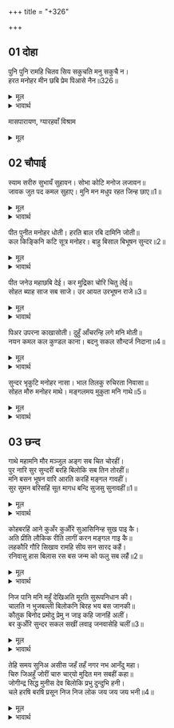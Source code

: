+++
title = "+326"

+++


## 01 दोहा
पुनि पुनि रामहि चितव सिय सकुचति मनु सकुचै न।  
हरत मनोहर मीन छबि प्रेम पिआसे नैन॥326॥  

<details><summary>मूल</summary>

पुनि पुनि रामहि चितव सिय सकुचति मनु सकुचै न।  
हरत मनोहर मीन छबि प्रेम पिआसे नैन॥326॥  
</details>

<details><summary>भावार्थ</summary>

सीताजी बार-बार रामजी को देखती हैं और सकुचा जाती हैं, पर उनका मन नहीं सकुचाता। प्रेम के प्यासे उनके नेत्र सुन्दर मछलियों की छबि को हर रहे हैं॥326॥  
</details>


मासपारायण, ग्यारहवाँ विश्राम  

<details><summary>मूल</summary>

मासपारायण, ग्यारहवाँ विश्राम  
</details>


<div class="audioEmbed"  caption="AIR-वाचनम्" src="https://archive
.org/download/rAmcharitmAnas-AIR/EPI-119.mp3"></div>


## 02 चौपाई
स्याम सरीरु सुभायँ सुहावन। सोभा कोटि मनोज लजावन॥  
जावक जुत पद कमल सुहाए। मुनि मन मधुप रहत जिन्ह छाए॥1॥  

<details><summary>मूल</summary>

स्याम सरीरु सुभायँ सुहावन। सोभा कोटि मनोज लजावन॥  
जावक जुत पद कमल सुहाए। मुनि मन मधुप रहत जिन्ह छाए॥1॥  
</details>

<details><summary>भावार्थ</summary>

श्री रामचन्द्रजी का साँवला शरीर स्वभाव से ही सुन्दर है। उसकी शोभा करोडों कामदेवों को लजाने वाली है। महावर से युक्त चरण कमल बडे सुहावने लगते हैं, जिन पर मुनियों के मन रूपी भौंरे सदा छाए रहते हैं॥1॥  
</details>

पीत पुनीत मनोहर धोती। हरति बाल रबि दामिनि जोती॥  
कल किङ्किनि कटि सूत्र मनोहर। बाहु बिसाल बिभूषन सुन्दर॥2॥  

<details><summary>मूल</summary>

पीत पुनीत मनोहर धोती। हरति बाल रबि दामिनि जोती॥  
कल किङ्किनि कटि सूत्र मनोहर। बाहु बिसाल बिभूषन सुन्दर॥2॥  
</details>

<details><summary>भावार्थ</summary>

पवित्र और मनोहर पीली धोती प्रातःकाल के सूर्य और बिजली की ज्योति को हरे लेती है। कमर में सुन्दर किङ्किणी और कटिसूत्र हैं। विशाल भुजाओं में सुन्दर आभूषण सुशोभित हैं॥2॥  
</details>

पीत जनेउ महाछबि देई। कर मुद्रिका चोरि चितु लेई॥  
सोहत ब्याह साज सब साजे। उर आयत उरभूषन राजे॥3॥  

<details><summary>मूल</summary>

पीत जनेउ महाछबि देई। कर मुद्रिका चोरि चितु लेई॥  
सोहत ब्याह साज सब साजे। उर आयत उरभूषन राजे॥3॥  
</details>

<details><summary>भावार्थ</summary>

पीला जनेऊ महान शोभा दे रहा है। हाथ की अँगूठी चित्त को चुरा लेती है। ब्याह के सब साज सजे हुए वे शोभा पा रहे हैं। चौडी छाती पर हृदय पर पहनने के सुन्दर आभूषण सुशोभित हैं॥3॥  
</details>

पिअर उपरना काखासोती। दुहुँ आँचरन्हि लगे मनि मोती॥  
नयन कमल कल कुण्डल काना। बदनु सकल सौन्दर्ज निदाना॥4॥  

<details><summary>मूल</summary>

पिअर उपरना काखासोती। दुहुँ आँचरन्हि लगे मनि मोती॥  
नयन कमल कल कुण्डल काना। बदनु सकल सौन्दर्ज निदाना॥4॥  
</details>

<details><summary>भावार्थ</summary>

पीला दुपट्टा काँखासोती (जनेऊ की तरह) शोभित है, जिसके दोनों छोरों पर मणि और मोती लगे हैं। कमल के समान सुन्दर नेत्र हैं, कानों में सुन्दर कुण्डल हैं और मुख तो सारी सुन्दरता का खजाना ही है॥4॥  
</details>

सुन्दर भृकुटि मनोहर नासा। भाल तिलकु रुचिरता निवासा॥  
सोहत मौरु मनोहर माथे। मङ्गलमय मुकुता मनि गाथे॥5॥  

<details><summary>मूल</summary>

सुन्दर भृकुटि मनोहर नासा। भाल तिलकु रुचिरता निवासा॥  
सोहत मौरु मनोहर माथे। मङ्गलमय मुकुता मनि गाथे॥5॥  
</details>

<details><summary>भावार्थ</summary>

सुन्दर भौंहें और मनोहर नासिका है। ललाट पर तिलक तो सुन्दरता का घर ही है, जिसमें मङ्गलमय मोती और मणि गुँथे हुए हैं, ऐसा मनोहर मौर माथे पर सोह रहा है॥5॥  
</details>



## 03 छन्द
गाथे महामनि मौर मञ्जुल अङ्ग सब चित चोरहीं।  
पुर नारि सुर सुन्दरीं बरहि बिलोकि सब तिन तोरहीं॥  
मनि बसन भूषन वारि आरति करहिं मङ्गल गावहीं।  
सुर सुमन बरिसहिं सूत मागध बन्दि सुजसु सुनावहीं॥1॥  

<details><summary>मूल</summary>

गाथे महामनि मौर मञ्जुल अङ्ग सब चित चोरहीं।  
पुर नारि सुर सुन्दरीं बरहि बिलोकि सब तिन तोरहीं॥  
मनि बसन भूषन वारि आरति करहिं मङ्गल गावहीं।  
सुर सुमन बरिसहिं सूत मागध बन्दि सुजसु सुनावहीं॥1॥  
</details>

<details><summary>भावार्थ</summary>

सुन्दर मौर में बहुमूल्य मणियाँ गुँथी हुई हैं, सभी अङ्ग चित्त को चुराए लेते हैं। सब नगर की स्त्रियाँ और देवसुन्दरियाँ दूलह को देखकर तिनका तोड रही हैं (उनकी बलैयाँ ले रही हैं) और मणि, वस्त्र तथा आभूषण निछावर करके आरती उतार रही और मङ्गलगान कर रही हैं। देवता फूल बरसा रहे हैं और सूत, मागध तथा भाट सुयश सुना रहे हैं॥1॥  
</details>

कोहबरहिं आने कुअँर कुअँरि सुआसिनिन्ह सुख पाइ कै।  
अति प्रीति लौकिक रीति लागीं करन मङ्गल गाइ कै॥  
लहकौरि गौरि सिखाव रामहि सीय सन सारद कहैं।  
रनिवासु हास बिलास रस बस जन्म को फलु सब लहैं॥2॥  

<details><summary>मूल</summary>

कोहबरहिं आने कुअँर कुअँरि सुआसिनिन्ह सुख पाइ कै।  
अति प्रीति लौकिक रीति लागीं करन मङ्गल गाइ कै॥  
लहकौरि गौरि सिखाव रामहि सीय सन सारद कहैं।  
रनिवासु हास बिलास रस बस जन्म को फलु सब लहैं॥2॥  
</details>

<details><summary>भावार्थ</summary>

सुहागिनी स्त्रियाँ सुख पाकर कुँअर और कुमारियों को कोहबर (कुलदेवता के स्थान) में लाईं और अत्यन्त प्रेम से मङ्गल गीत गा-गाकर लौकिक रीति करने लगीं। पार्वतीजी श्री रामचन्द्रजी को लहकौर (वर-वधू का परस्पर ग्रास देना) सिखाती हैं और सरस्वतीजी सीताजी को सिखाती हैं। रनिवास हास-विलास के आनन्द में मग्न है, (श्री रामजी और सीताजी को देख-देखकर) सभी जन्म का परम फल प्राप्त कर रही हैं॥2॥  
</details>

निज पानि मनि महुँ देखिअति मूरति सुरूपनिधान की।  
चालति न भुजबल्ली बिलोकनि बिरह भय बस जानकी॥  
कौतुक बिनोद प्रमोदु प्रेमु न जाइ कहि जानहिं अलीं।  
बर कुअँरि सुन्दर सकल सखीं लवाइ जनवासेहि चलीं॥3॥  

<details><summary>मूल</summary>

निज पानि मनि महुँ देखिअति मूरति सुरूपनिधान की।  
चालति न भुजबल्ली बिलोकनि बिरह भय बस जानकी॥  
कौतुक बिनोद प्रमोदु प्रेमु न जाइ कहि जानहिं अलीं।  
बर कुअँरि सुन्दर सकल सखीं लवाइ जनवासेहि चलीं॥3॥  
</details>

<details><summary>भावार्थ</summary>

'अपने हाथ की मणियों में सुन्दर रूप के भण्डार श्री रामचन्द्रजी की परछाहीं दिख रही है। यह देखकर जानकीजी दर्शन में वियोग होने के भय से बाहु रूपी लता को और दृष्टि को हिलाती-डुलाती नहीं हैं। उस समय के हँसी-खेल और विनोद का आनन्द और प्रेम कहा नहीं जा सकता, उसे सखियाँ ही जानती हैं। तदनन्तर वर-कन्याओं को सब सुन्दर सखियाँ जनवासे को लिवा चलीं॥3॥  
</details>

तेहि समय सुनिअ असीस जहँ तहँ नगर नभ आनँदु महा।  
चिरु जिअहुँ जोरीं चारु चार्‌यो मुदित मन सबहीं कहा॥  
जोगीन्द्र सिद्ध मुनीस देव बिलोकि प्रभु दुन्दुभि हनी।  
चले हरषि बरषि प्रसून निज निज लोक जय जय जय भनी॥4॥  

<details><summary>मूल</summary>

तेहि समय सुनिअ असीस जहँ तहँ नगर नभ आनँदु महा।  
चिरु जिअहुँ जोरीं चारु चार्‌यो मुदित मन सबहीं कहा॥  
जोगीन्द्र सिद्ध मुनीस देव बिलोकि प्रभु दुन्दुभि हनी।  
चले हरषि बरषि प्रसून निज निज लोक जय जय जय भनी॥4॥  
</details>

<details><summary>भावार्थ</summary>

उस समय नगर और आकाश में जहाँ सुनिए, वहीं आशीर्वाद की ध्वनि सुनाई दे रही है और महान आनन्द छाया है। सभी ने प्रसन्न मन से कहा कि सुन्दर चारों जोडियाँ चिरञ्जीवी हों। योगीराज, सिद्ध, मुनीश्वर और देवताओं ने प्रभु श्री रामचन्द्रजी को देखकर दुन्दुभी बजाई और हर्षित होकर फूलों की वर्षा करते हुए तथा 'जय हो, जय हो, जय हो' कहते हुए वे अपने-अपने लोक को चले॥4॥
</details>

